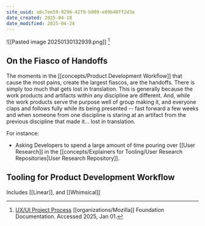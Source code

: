 ```yaml
---
site_uuid: a6c7ee59-9296-42f9-b809-e09b40ff2d3a
date_created: 2025-04-18
date_modified: 2025-04-24
---
```



![[Pasted image 20250130132939.png]] [^1]

## On the Fiasco of Handoffs
The moments in the [[concepts/Product Development Workflow]] that cause the most pains, create the largest fiascos, are the handoffs. There is simply too much that gets lost in translation. This is generally because the work products and artifacts within any discipline are different.  And, while the work products serve the purpose well of group making it, and everyone claps and follows fully while its being presented -- fast forward a few weeks and when someone from one discipline is staring at an artifact from the previous discipline that made it...  lost in translation.   

For instance:
- Asking Developers to spend a large amount of time pouring over [[User Research]] in the [[concepts/Explainers for Tooling/User Research Repositories|User Research Repository]]. 

## Tooling for Product Development Workflow
Includes [[Linear]], and [[Whimsical]]





[^1]: [UX/UI Project Process](https://foundation.mozilla.org/en/docs/design/websites/process-for-uxui-projects/) [[organizations/Mozilla]] Foundation Documentation. Accessed 2025, Jan 01.  
